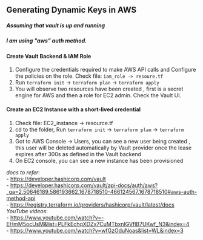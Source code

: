 ## Generating Dynamic Keys in AWS

##### Assuming that vault is up and running
##### I am using "aws" auth method. <br />

#### Create Vault Backend & IAM Role

1. Configure the credentials required to make AWS API calls and Configure the policies on the role. 
    Check file: ``` iam_role -> resoure.tf ```
2. Run ``` terraform init ``` -> ``` terraform plan ``` -> ``` terraform apply ```
3. You will observe two resources have been created , first is a secret engine for AWS and then a role for EC2 admin. Check the Vault UI.

#### Create an EC2 Instance with a short-lived credential

1. Check file: EC2_instance -> resource.tf
2. cd to the folder, Run ``` terraform init ``` -> ``` terraform plan ``` -> ``` terraform apply ```
3. Got to AWS Console -> Users, you can see a new user being created , this user will be deleted automatically by Vault provider once the lease expires after 300s as defined in the Vault backend
4. On EC2 console, you can see a new instance has been provisioned 



*docs to refer*: <br /> 
                - https://developer.hashicorp.com/vault <br />
                - https://developer.hashicorp.com/vault/api-docs/auth/aws?_ga=2.50646189.586193662.1678718510-466124567.1678718510#aws-auth-method-api <br />
                - https://registry.terraform.io/providers/hashicorp/vault/latest/docs <br />
 *YouTube videos*: <br /> 
                - https://www.youtube.com/watch?v=-EHmM5ocUsM&list=PLFkEchqXDZx7CuMTbxnlGVflB7UKwf_N3&index=4 <br />
                - https://www.youtube.com/watch?v=wfGzOduNoas&list=WL&index=3  <br />

